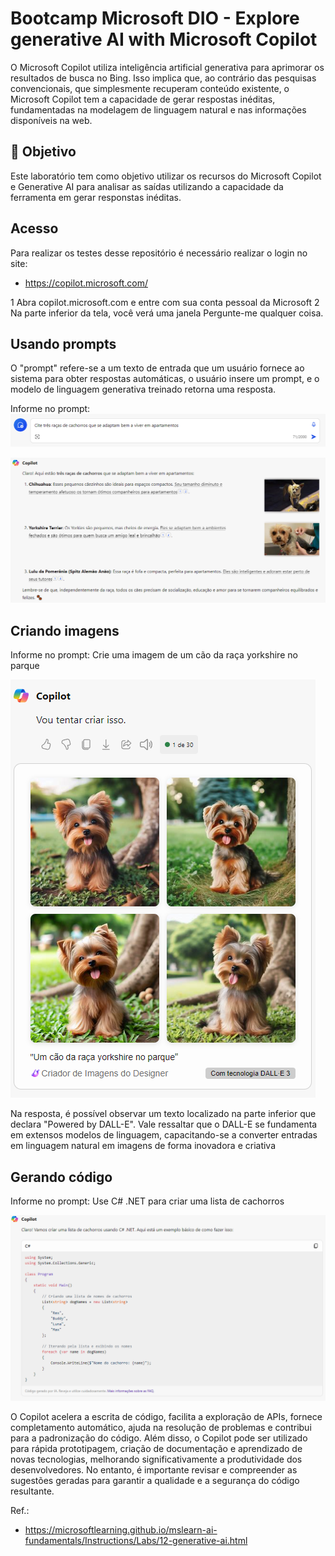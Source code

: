 # Bootcamp Microsoft DIO - Explore generative AI with Microsoft Copilot

O Microsoft Copilot utiliza inteligência artificial generativa para aprimorar os resultados de busca no Bing. 
Isso implica que, ao contrário das pesquisas convencionais, que simplesmente recuperam conteúdo existente, o Microsoft Copilot tem a capacidade de gerar respostas inéditas, fundamentadas na modelagem de linguagem natural e nas informações disponíveis na web.

## 🚀 Objetivo
Este laboratório tem como objetivo utilizar os recursos do Microsoft Copilot e Generative AI para analisar as saídas utilizando a capacidade da ferramenta em gerar responstas inéditas.


## Acesso
Para realizar os testes desse repositório é necessário realizar o login no site:
* https://copilot.microsoft.com/
  
1 Abra copilot.microsoft.com e entre com sua conta pessoal da Microsoft
2 Na parte inferior da tela, você verá uma janela Pergunte-me qualquer coisa.

## Usando prompts 
O "prompt" refere-se a um texto de entrada que um usuário fornece ao sistema para obter respostas automáticas, o usuário insere um prompt, e o modelo de linguagem generativa treinado retorna uma resposta.

Informe no prompt: 
![alt text](https://github.com/AlexandreSato2023/labdio06/blob/main/outputs/ia_prompt.png?raw=true)

![alt text](https://github.com/AlexandreSato2023/labdio06/blob/main/outputs/copilot_caes.png?raw=true)

## Criando imagens

Informe no prompt: Crie uma imagem de um cão da raça yorkshire no parque

![alt text](https://github.com/AlexandreSato2023/labdio06/blob/main/outputs/copilot_imagem.png?raw=true)

Na resposta, é possível observar um texto localizado na parte inferior que declara "Powered by DALL-E". Vale ressaltar que o DALL-E se fundamenta em extensos modelos de linguagem, capacitando-se a converter entradas em linguagem natural em imagens de forma inovadora e criativa

## Gerando código 
Informe no prompt: Use C# .NET para criar uma lista de cachorros

![alt text](https://github.com/AlexandreSato2023/labdio06/blob/main/outputs/Copilot_codigo.png?raw=true)

O Copilot acelera a escrita de código, facilita a exploração de APIs, fornece completamento automático, ajuda na resolução de problemas e contribui para a padronização do código. Além disso, o Copilot pode ser utilizado para rápida prototipagem, criação de documentação e aprendizado de novas tecnologias, melhorando significativamente a produtividade dos desenvolvedores. 
No entanto, é importante revisar e compreender as sugestões geradas para garantir a qualidade e a segurança do código resultante.

Ref.:
* https://microsoftlearning.github.io/mslearn-ai-fundamentals/Instructions/Labs/12-generative-ai.html
  
